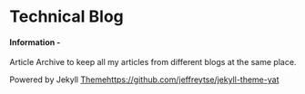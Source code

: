 # Technical Blog 

#### Information -
Article Archive to keep all my articles from different blogs at the same place.

Powered by Jekyll [Theme]()https://github.com/jeffreytse/jekyll-theme-yat
